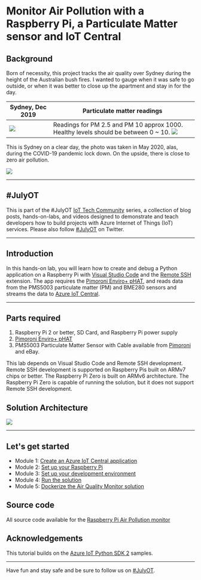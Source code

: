 # Monitor Air Pollution with a Raspberry Pi, a Particulate Matter sensor and IoT Central

## Background

Born of necessity, this project tracks the air quality over Sydney during the height of the Australian bush fires. I wanted to gauge when it was safe to go outside, or when it was better to close up the apartment and stay in for the day.

| Sydney, Dec 2019 | Particulate matter readings|
| ---- | ---|
| ![](./zdocs/resources/sydney-height-of-bush-fires.jpg) | Readings for PM 2.5 and PM 10 approx 1000. Healthy levels should be between 0 ~ 10. ![](./zdocs/resources/pm-readings-dec-10-2019.png) |

This is Sydney on a clear day, the photo was taken in May 2020, alas, during the COVID-19 pandemic lock down. On the upside, there is close to zero air pollution.

![](./zdocs/resources/sydney-height-of-pandemic.jpg)

---

## #JulyOT

This is part of the #JulyOT [IoT Tech Community](http://aka.ms/julyot) series, a collection of blog posts, hands-on-labs, and videos designed to demonstrate and teach developers how to build projects with Azure Internet of Things (IoT) services. Please also follow [#JulyOT](https://twitter.com/hashtag/JulyOT) on Twitter.

---

## Introduction

In this hands-on lab, you will learn how to create and debug a Python application on a Raspberry Pi with [Visual Studio Code](https://code.visualstudio.com/?WT.mc_id=iot-0000-dglover) and the [Remote SSH](https://marketplace.visualstudio.com/items?itemName=ms-vscode-remote.remote-ssh&WT.mc_id=iot-0000-dglover) extension. The app requires the [Pimoroni Enviro+ pHAT](https://learn.pimoroni.com/tutorial/sandyj/getting-started-with-enviro-plus), and reads data from the PMS5003 particulate matter (PM) and BME280 sensors and streams the data to [Azure IoT Central](https://azure.microsoft.com/services/iot-central/?WT.mc_id=iot-0000-dglover).

---

## Parts required

1. Raspberry Pi 2 or better, SD Card, and Raspberry Pi power supply
2. [Pimoroni Enviro+ pHAT](https://learn.pimoroni.com/tutorial/sandyj/getting-started-with-enviro-plus)
3. PMS5003 Particulate Matter Sensor with Cable available from [Pimoroni](https://shop.pimoroni.com/products/pms5003-particulate-matter-sensor-with-cable) and eBay.

This lab depends on Visual Studio Code and Remote SSH development. Remote SSH development is supported on Raspberry Pis built on ARMv7 chips or better. The Raspberry Pi Zero is built on ARMv6 architecture. The Raspberry Pi Zero is capable of running the solution, but it does not support Remote SSH development.

## Solution Architecture

![](./zdocs/resources/azure-iot-central-air-quality-monitor.png)

---

## Let's get started

* Module 1: [Create an Azure IoT Central application](./zdocs/module_1_create_iot_hub/README.md)
* Module 2: [Set up your Raspberry Pi](./zdocs/module_2_set_up_raspberry_pi/README.md)
* Module 3: [Set up your development environment](./zdocs/module_3_set_up_computer/README.md)
* Module 4: [Run the solution](./zdocs/module_4_building_the_solution/README.md)
* Module 5: [Dockerize the Air Quality Monitor solution](./zdocs/module_5_docker/README.md)

## Source code

All source code available for the [Raspberry Pi Air Pollution monitor](https://gloveboxes.github.io/Raspberry-Pi-Python-Environment-Monitor-with-the-Pimoroni-Enviro-Air-Quality-PMS5003-Sensor/)

## Acknowledgements

This tutorial builds on the [Azure IoT Python SDK 2](https://github.com/Azure/azure-iot-sdk-python/tree/master/azure-iot-device/samples) samples.

---

Have fun and stay safe and be sure to follow us on [#JulyOT](https://twitter.com/hashtag/JulyOT?src=hash&ref_src=twsrc%5Etfw).